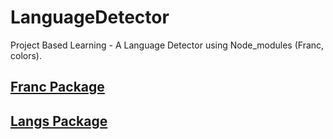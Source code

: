 # LanguageDetector
Project Based Learning - A Language Detector using Node_modules (Franc, colors). 
## [Franc Package](https://github.com/wooorm/franc) <br>
## [Langs Package](https://github.com/adlawson/nodejs-langs)